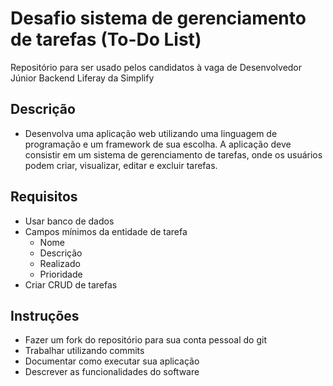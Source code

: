 # Desafio sistema de gerenciamento de tarefas (To-Do List)

Repositório para ser usado pelos candidatos à vaga de Desenvolvedor Júnior Backend Liferay da Simplify

## Descrição

- Desenvolva uma aplicação web utilizando uma linguagem de programação e um framework de sua escolha. A aplicação deve consistir em um sistema de gerenciamento de tarefas, onde os usuários podem criar, visualizar, editar e excluir tarefas.

## Requisitos

- Usar banco de dados
- Campos mínimos da entidade de tarefa
  - Nome
  - Descrição
  - Realizado
  - Prioridade
- Criar CRUD de tarefas

## Instruções

- Fazer um fork do repositório para sua conta pessoal do git
- Trabalhar utilizando commits
- Documentar como executar sua aplicação
- Descrever as funcionalidades do software
